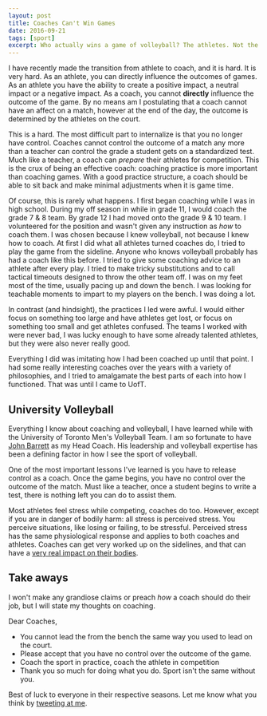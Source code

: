 ```yaml
---
layout: post
title: Coaches Can't Win Games
date: 2016-09-21
tags: [sport]
excerpt: Who actually wins a game of volleyball? The athletes. Not the coaches. The athletes
---
```


I have recently made the transition from athlete to coach, and it is hard. It is very hard. As an athlete, you can directly influence the outcomes of games. As an athlete you have the ability to create a positive impact, a neutral impact or a negative impact. As a coach, you cannot **directly** influence the outcome of the game. By no means am I postulating that a coach cannot have an affect on a match, however at the end of the day, the outcome is determined by the athletes on the court.

This is a hard. The most difficult part to internalize is that you no longer have control. Coaches cannot control the outcome of a match any more than a teacher can control the grade a student gets on a standardized test. Much like a teacher, a coach can _prepare_ their athletes for competition. This is the crux of being an effective coach: coaching practice is more important than coaching games. With a good practice structure, a coach should be able to sit back and make minimal adjustments when it is game time.

Of course, this is rarely what happens. I first began coaching while I was in high school. During my off season in while in grade 11, I would coach the grade 7 & 8 team. By grade 12 I had moved onto the grade 9 & 10 team. I volunteered for the position and wasn't given any instruction as _how_ to coach them. I was chosen because I knew volleyball, not because I knew how to coach. At first I did what all athletes turned coaches do, I tried to play the game from the sideline. Anyone who knows volleyball probably has had a coach like this before. I tried to give some coaching advice to an athlete after every play. I tried to make tricky substitutions and to call tactical timeouts designed to throw the other team off. I was on my feet most of the time, usually pacing up and down the bench. I was looking for teachable moments to impart to my players on the bench. I was doing a lot.

In contrast (and hindsight), the practices I led were awful. I would either focus on something too large and have athletes get lost, or focus on something too small and get athletes confused. The teams I worked with were never bad, I was lucky enough to have some already talented athletes, but they were also never really good.

Everything I did was imitating how I had been coached up until that point. I had some really interesting coaches over the years with a variety of philosophies, and I tried to amalgamate the best parts of each into how I functioned. That was until I came to UofT.

## University Volleyball

Everything I know about coaching and volleyball, I have learned while with the University of Toronto Men's Volleyball Team. I am so fortunate to have [John Barrett](http://www.varsityblues.ca/coaches.aspx?rc=3693&path=mvball) as my Head Coach. His leadership and volleyball expertise has been a defining factor in how I see the sport of volleyball.

One of the most important lessons I've learned is you have to release control as a coach. Once the game begins, you have no control over the outcome of the match. Must like a teacher, once a student begins to write a test, there is nothing left you can do to assist them.

Most athletes feel stress while competing, coaches do too. However, except if you are in danger of bodily harm: all stress is perceived stress. You perceive situations, like losing or failing, to be stressful. Perceived stress has the same physiological response and applies to both coaches and athletes. Coaches can get very worked up on the sidelines, and that can have a [very real impact on their bodies](http://abcnews.go.com/Health/heated-basketball-game-coachs-body/story?id=22946406).

## Take aways

I won't make any grandiose claims or preach _how_ a coach should do their job, but I will state my thoughts on coaching.

Dear Coaches,

- You cannot lead the from the bench the same way you used to lead on the court.
- Please accept that you have no control over the outcome of the game.
- Coach the sport in practice, coach the athlete in competition
- Thank you so much for doing what you do. Sport isn't the same without you.

Best of luck to everyone in their respective seasons. Let me know what you think by [tweeting at me](https://twitter.com/robertsonmcclur).
